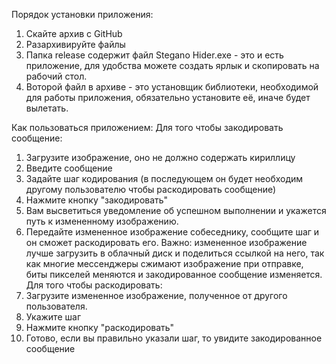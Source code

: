 Порядок установки приложения:
1. Скайте архив с GitHub
2. Разархивируйте файлы
3. Папка release содержит файл Stegano Hider.exe - это и есть приложение, для удобства можете создать ярлык и скопировать на рабочий стол.
4. Воторой файл в архиве - это установщик библиотеки, необходимой для работы приложения, обязательно установите её, иначе будет вылетать.

Как пользоваться приложением:
Для того чтобы закодировать сообщение:
1. Загрузите изображение, оно не должно содержать кириллицу
2. Введите сообщение
3. Задайте шаг кодирования (в последующем он будет необходим другому пользователю чтобы раскодировать сообщение)
4. Нажмите кнопку "закодировать"
5. Вам высветиться уведомление об успешном выполнении и укажется путь к измененному изображению.
6. Передайте измененное изображение собеседнику, сообщите шаг и он сможет раскодировать его.
Важно: измененное изображение лучше загрузить в облачный диск и поделиться ссылкой на него, так как многие мессенджеры сжимают изображение при отправке, биты пикселей меняются и закодированное сообщение изменяется.
Для того чтобы раскодировать:
1. Загрузите измененное изображение, полученное от другого пользователя.
2. Укажите шаг
3. Нажмите кнопку "раскодировать"
4. Готово, если вы правильно указали шаг, то увидите закодированное сообщение
